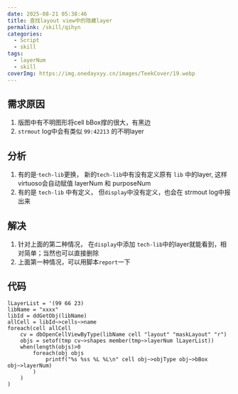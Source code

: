 ```yaml
---
date: 2025-08-21 05:38:46
title: 查找layout view中的隐藏layer
permalink: /skill/qihyn
categories:
  - Script
  - skill
tags:
  - layerNum
  - skill
coverImg: https://img.onedayxyy.cn/images/TeekCover/19.webp
---
```


## 需求原因
1. 版图中有不明图形将cell bBox撑的很大，有黑边
2. `strmout` log中会有类似 `99:42213` 的不明layer

## 分析
1. 有的是·`tech-lib`更换， 新的`tech-lib`中有没有定义原有 `lib` 中的layer, 这样virtuoso会自动赋值 layerNum 和 purposeNum
2. 有的是 `tech-lib` 中有定义， 但`display`中没有定义，也会在 strmout log中报出来

## 解决
1. 针对上面的第二种情况， 在`display`中添加 `tech-lib`中的layer就能看到，相对简单；当然也可以直接删除
2. 上面第一种情况，可以用脚本`report`一下

## 代码

```cadence
lLayerList = '(99 66 23)
libName = "xxxx"
libId = ddGetObj(libName)
allCell = libId~>cells~>name
foreach(cell allCell
	cv = dbOpenCellViewByType(libName cell "layout" "maskLayout" "r")
	objs = setof(tmp cv~>shapes member(tmp~>layerNum lLayerList))
	when(length(objs)>0
		foreach(obj objs
			printf("%s %ss %L %L\n" cell obj~>objType obj~>bBox obj~>layerNum)
		)
	)
)
```
